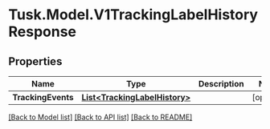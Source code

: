 # Tusk.Model.V1TrackingLabelHistoryResponse

## Properties

Name | Type | Description | Notes
------------ | ------------- | ------------- | -------------
**TrackingEvents** | [**List&lt;TrackingLabelHistory&gt;**](TrackingLabelHistory.md) |  | [optional] 

[[Back to Model list]](../README.md#documentation-for-models) [[Back to API list]](../README.md#documentation-for-api-endpoints) [[Back to README]](../README.md)

